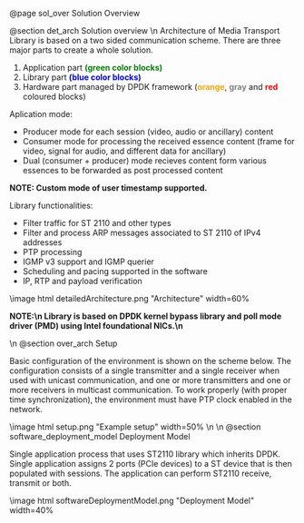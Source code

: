 @page sol_over Solution Overview

@section det_arch Solution overview
\n
Architecture of Media Transport Library is based on a two sided communication scheme. There are three major parts to create a whole solution. 
1.  Application part <span style="color:green"><b>(green color blocks)</b></span>
2.  Library part <span style="color:blue"><b>(blue color blocks)</b></span>
3.  Hardware part managed by DPDK framework (<span style="color:orange"><b>orange</b></span>, <span style="color:gray"><b>gray</b></span> and <span style="color:red"><b>red</b></span> coloured blocks)

Aplication mode:
* Producer mode for each session (video, audio or ancillary) content
* Consumer mode for processing the received essence content (frame for video, signal for audio, and different data for ancillary)
* Dual (consumer + producer) mode recieves content form various essences to be forwarded as post processed content

<b>NOTE: Custom mode of user timestamp supported.</b>

Library functionalities:
* Filter traffic for ST 2110 and other types
* Filter and process ARP messages associated to ST 2110 of IPv4 addresses
* PTP processing
* IGMP v3 support and IGMP querier
* Scheduling and pacing supported in the software
* IP, RTP and payload verification


\image html detailedArchitecture.png "Architecture" width=60%

<b>NOTE:\n </b>
<b> Library is based on DPDK kernel bypass library and poll mode driver (PMD) using Intel foundational NICs.\n</b>

\n
@section over_arch Setup

Basic configuration of the environment is shown on the scheme below. The configuration consists of a single transmitter and a single receiver when used with unicast communication, and one or more transmitters and one or more receivers in multicast communication. To work properly (with proper time synchronization), the environment must have PTP clock enabled in the network. 

\image html setup.png "Example setup" width=50%
\n
\n
@section software_deployment_model Deployment Model

Single application process that uses ST2110 library which inherits DPDK. Single application assigns 2 ports (PCIe devices) to a ST device that is then populated with sessions. The application can perform ST2110 receive, transmit or both.

\image html softwareDeploymentModel.png "Deployment Model" width=40%

